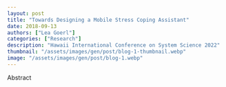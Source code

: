 ```yaml
---
layout: post
title: "Towards Designing a Mobile Stress Coping Assistant"
date: 2018-09-13
authors: ["Lea Goerl"]
categories: ["Research"]
description: "Hawaii International Conference on System Science 2022"
thumbnail: "/assets/images/gen/post/blog-1-thumbnail.webp"
image: "/assets/images/gen/post/blog-1.webp"
---
```


Abstract

